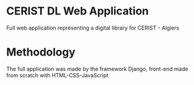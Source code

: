 # CERIST DL Web Application
Full web application representing a digital library for CERIST - Algiers

# Methodology
The full application was made by the framework Django, front-end made from scratch with HTML-CSS-JavaScript
